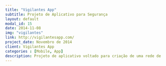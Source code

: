 ```yaml
---
title: "Vigilantes App"
subtitle: Projeto de Aplicativo para Segurança
layout: default
modal_id: 15
date: 2014-11-08
img: "vigilantes"
link: http://vigilantesapp.com/
project_date: Novembro de 2014
client: Vigilantes App
categories : [Mobile, App]
description: Projeto de aplicativo voltado para criação de uma rede de segurança entre moradores de um local. Selecionado para expor na Campus Party 8, maior evento do mundo em seu segmento, onde ficou em 8º lugar dentre as 100 startups participantes. Projeto conta com MVP Web, criação de Identidade Visual incluíndo componentes gráficos, estudos de caso, entrevistas com clientes, desenvolvido novamente em parceria com Charles Rockenbach. 
---
```

